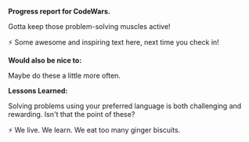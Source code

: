 **Progress report for CodeWars.**

Gotta keep those problem-solving muscles active!

⚡ Some awesome and inspiring text here, next time you check in!

**Would also be nice to:**

Maybe do these a little more often.

**Lessons Learned:**

Solving problems using your preferred language is both challenging and rewarding. Isn't that the point of these?

⚡ We live. We learn. We eat too many ginger biscuits.
